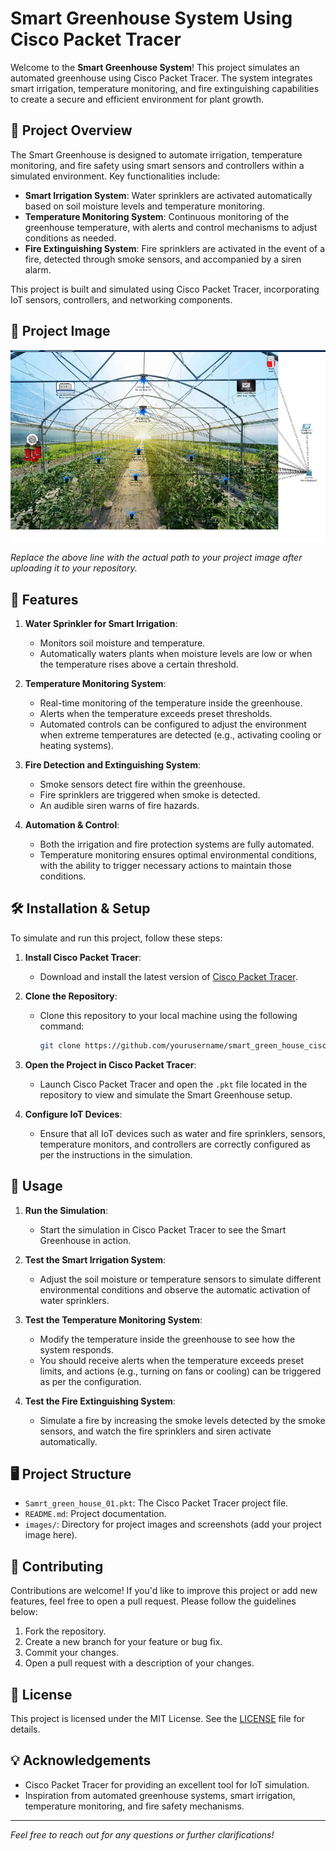 # Smart Greenhouse System Using Cisco Packet Tracer

Welcome to the **Smart Greenhouse System**! This project simulates an automated greenhouse using Cisco Packet Tracer. The system integrates smart irrigation, temperature monitoring, and fire extinguishing capabilities to create a secure and efficient environment for plant growth.

## 🚀 Project Overview

The Smart Greenhouse is designed to automate irrigation, temperature monitoring, and fire safety using smart sensors and controllers within a simulated environment. Key functionalities include:

- **Smart Irrigation System**: Water sprinklers are activated automatically based on soil moisture levels and temperature monitoring.
- **Temperature Monitoring System**: Continuous monitoring of the greenhouse temperature, with alerts and control mechanisms to adjust conditions as needed.
- **Fire Extinguishing System**: Fire sprinklers are activated in the event of a fire, detected through smoke sensors, and accompanied by a siren alarm.

This project is built and simulated using Cisco Packet Tracer, incorporating IoT sensors, controllers, and networking components.

## 📸 Project Image

![Smart Greenhouse Simulation](smart_green_house.png)

*Replace the above line with the actual path to your project image after uploading it to your repository.*

## 🌟 Features

1. **Water Sprinkler for Smart Irrigation**:
   - Monitors soil moisture and temperature.
   - Automatically waters plants when moisture levels are low or when the temperature rises above a certain threshold.

2. **Temperature Monitoring System**:
   - Real-time monitoring of the temperature inside the greenhouse.
   - Alerts when the temperature exceeds preset thresholds.
   - Automated controls can be configured to adjust the environment when extreme temperatures are detected (e.g., activating cooling or heating systems).

3. **Fire Detection and Extinguishing System**:
   - Smoke sensors detect fire within the greenhouse.
   - Fire sprinklers are triggered when smoke is detected.
   - An audible siren warns of fire hazards.

4. **Automation & Control**:
   - Both the irrigation and fire protection systems are fully automated.
   - Temperature monitoring ensures optimal environmental conditions, with the ability to trigger necessary actions to maintain those conditions.

## 🛠️ Installation & Setup

To simulate and run this project, follow these steps:

1. **Install Cisco Packet Tracer**:
   - Download and install the latest version of [Cisco Packet Tracer](https://www.netacad.com/courses/packet-tracer).

2. **Clone the Repository**:
   - Clone this repository to your local machine using the following command:
     ```bash
     git clone https://github.com/yourusername/smart_green_house_cisco_iot.git
     ```

3. **Open the Project in Cisco Packet Tracer**:
   - Launch Cisco Packet Tracer and open the `.pkt` file located in the repository to view and simulate the Smart Greenhouse setup.

4. **Configure IoT Devices**:
   - Ensure that all IoT devices such as water and fire sprinklers, sensors, temperature monitors, and controllers are correctly configured as per the instructions in the simulation.

## 🚀 Usage

1. **Run the Simulation**:
   - Start the simulation in Cisco Packet Tracer to see the Smart Greenhouse in action.

2. **Test the Smart Irrigation System**:
   - Adjust the soil moisture or temperature sensors to simulate different environmental conditions and observe the automatic activation of water sprinklers.

3. **Test the Temperature Monitoring System**:
   - Modify the temperature inside the greenhouse to see how the system responds.
   - You should receive alerts when the temperature exceeds preset limits, and actions (e.g., turning on fans or cooling) can be triggered as per the configuration.

4. **Test the Fire Extinguishing System**:
   - Simulate a fire by increasing the smoke levels detected by the smoke sensors, and watch the fire sprinklers and siren activate automatically.

## 🖥️ Project Structure

- `Samrt_green_house_01.pkt`: The Cisco Packet Tracer project file.
- `README.md`: Project documentation.
- `images/`: Directory for project images and screenshots (add your project image here).

## 🤝 Contributing

Contributions are welcome! If you'd like to improve this project or add new features, feel free to open a pull request. Please follow the guidelines below:

1. Fork the repository.
2. Create a new branch for your feature or bug fix.
3. Commit your changes.
4. Open a pull request with a description of your changes.

## 📄 License

This project is licensed under the MIT License. See the [LICENSE](./LICENSE) file for details.

## 💡 Acknowledgements

- Cisco Packet Tracer for providing an excellent tool for IoT simulation.
- Inspiration from automated greenhouse systems, smart irrigation, temperature monitoring, and fire safety mechanisms.

---

*Feel free to reach out for any questions or further clarifications!*

